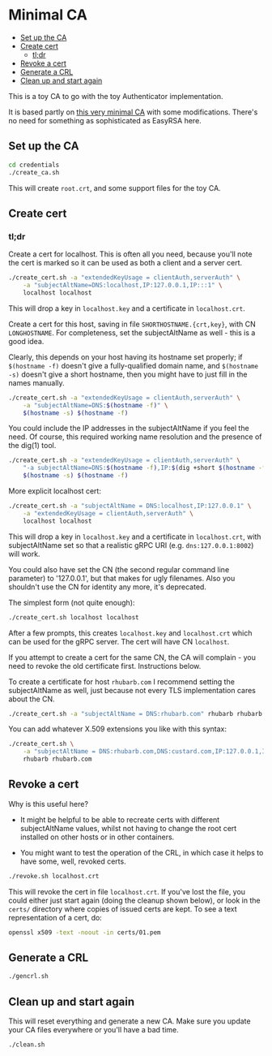 # Minimal CA

<!-- vscode-markdown-toc -->
* [Set up the CA](#SetuptheCA)
* [Create cert](#Createcert)
	* [tl;dr](#tldr)
* [Revoke a cert](#Revokeacert)
* [Generate a CRL](#GenerateaCRL)
* [Clean up and start again](#Cleanupandstartagain)

<!-- vscode-markdown-toc-config
	numbering=false
	autoSave=true
	/vscode-markdown-toc-config -->
<!-- /vscode-markdown-toc -->

This is a toy CA to go with the toy Authenticator implementation.

It is based partly on [this very minimal
CA](https://gist.github.com/drmalex07/7323e2ec8dc104140746f54c76111e2b) with
some modifications. There's no need for something as sophisticated as EasyRSA
here.

## <a name='SetuptheCA'></a>Set up the CA

```sh
cd credentials
./create_ca.sh
```

This will create `root.crt`, and some support files for the toy CA.

## <a name='Createcert'></a>Create cert

### <a name='tldr'></a>tl;dr

Create a cert for localhost. This is often all you need, because you'll note
the cert is marked so it can be used as both a client and a server cert.

```sh
./create_cert.sh -a "extendedKeyUsage = clientAuth,serverAuth" \
	-a "subjectAltName=DNS:localhost,IP:127.0.0.1,IP:::1" \
	localhost localhost
```

This will drop a key in `localhost.key` and a certificate in `localhost.crt`.

Create a cert for this host, saving in file `SHORTHOSTNAME.{crt,key}`, with CN
`LONGHOSTNAME`. For completeness, set the subjectAltName as well - this is a
good idea.

Clearly, this depends on your host having its hostname set
properly; if `$(hostname -f)` doesn't give a fully-qualified domain name, and
`$(hostname -s)` doesn't give a short hostname, then you might have to just
fill in the names manually.

```sh
./create_cert.sh -a "extendedKeyUsage = clientAuth,serverAuth" \
	-a "subjectAltName=DNS:$(hostname -f)" \
	$(hostname -s) $(hostname -f)
```

You could include the IP addresses in the subjectAltName if you feel the
need. Of course, this required working name resolution and the presence of the
dig(1) tool.

```sh
./create_cert.sh -a "extendedKeyUsage = clientAuth,serverAuth" \
	"-a subjectAltName=DNS:$(hostname -f),IP:$(dig +short $(hostname -f))" \
	$(hostname -s) $(hostname -f)
```

More explicit localhost cert:

```sh
./create_cert.sh -a "subjectAltName = DNS:localhost,IP:127.0.0.1" \
	-a "extendedKeyUsage = clientAuth,serverAuth" \
	localhost localhost
```

This will drop a key in `localhost.key` and a certificate in `localhost.crt`,
with subjectAltName set so that a realistic gRPC URI (e.g.
`dns:127.0.0.1:8002`) will work.

You could also have set the CN (the second regular command line parameter) to
'127.0.0.1', but that makes for ugly filenames. Also you shouldn't use the CN
for identity any more, it's deprecated.

The simplest form (not quite enough):

```sh
./create_cert.sh localhost localhost
```

After a few prompts, this creates `localhost.key` and `localhost.crt` which
can be used for the gRPC server. The cert will have CN `localhost`.

If you attempt to create a cert for the same CN, the CA will complain - you
need to revoke the old certificate first. Instructions below.

To create a certificate for host `rhubarb.com` I recommend setting the
subjectAltName as well, just because not every TLS implementation cares about the CN.

```sh
./create_cert.sh -a "subjectAltName = DNS:rhubarb.com" rhubarb rhubarb.com
```

You can add whatever X.509 extensions you like with this syntax:

```sh
./create_cert.sh \
	-a "subjectAltName = DNS:rhubarb.com,DNS:custard.com,IP:127.0.0.1,IP:::1" \
	rhubarb rhubarb.com
```

## <a name='Revokeacert'></a>Revoke a cert

Why is this useful here?

- It might be helpful to be able to recreate certs with
different subjectAltName values, whilst not having to change the root cert
installed on other hosts or in other containers.

- You might want to test the operation of the CRL, in which case it helps to
  have some, well, revoked certs.

```sh
./revoke.sh localhost.crt
```

This will revoke the cert in file `localhost.crt`. If you've lost the file,
you could either just start again (doing the cleanup shown below), or look in
the `certs/` directory where copies of issued certs are kept. To see a text
representation of a cert, do:

```sh
openssl x509 -text -noout -in certs/01.pem
```

## <a name='GenerateaCRL'></a>Generate a CRL

```sh
./gencrl.sh
```

## <a name='Cleanupandstartagain'></a>Clean up and start again

This will reset everything and generate a new CA. Make sure you update your
CA files everywhere or you'll have a bad time.

```sh
./clean.sh
```
